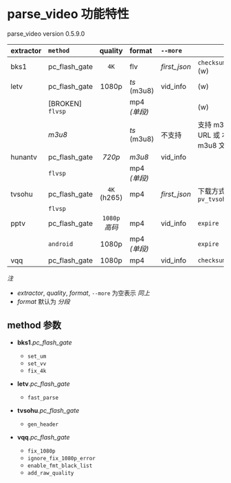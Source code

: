<!-- features.md, parse_video/doc/
   - language: Chinese (zh_cn) 
  -->

# parse_video 功能特性
parse_video version 0.5.9.0

| extractor | `method` | quality | format | `--more` |     |
| :-------- | :------- | :-----: | :----- | :------- | :-- |
| bks1      | pc_flash_gate    | `4K`          | flv         | *first_json* | `checksum.md5`, (w) |
| letv      | pc_flash_gate    | 1080p         | *ts* (m3u8) | vid_info     | (w) |
|           | [BROKEN] `flvsp` |               | mp4 *(单段)* |              | (w) |
|           | *m3u8*           |               | *ts* (m3u8) | 不支持        | 支持 m3u8 URL 或 本地 m3u8 文件 |
| hunantv   | pc_flash_gate    | *720p*        | *m3u8*      | vid_info     | |
|           | `flvsp`          |               | mp4 *(单段)* |              | |
| tvsohu    | pc_flash_gate    | `4K` (h265)   | mp4         | *first_json* | 下载方式 `pv_tvsohu_http` |
|           | `flvsp`          |               |             |              | |
| pptv      | pc_flash_gate    | `1080p` *高码* | mp4         | vid_info     | `expire` |
|           | `android`        | 1080p         | mp4 *(单段)* |              | `expire` |
| vqq       | pc_flash_gate    | 1080p         | mp4         | vid_info     | `checksum.md5` |

*注*

+ *extractor*, *quality*, *format*, `--more` 为空表示 *同上*
+ *format* 默认为 *分段*

## method 参数

+ **bks1**.*pc_flash_gate*
  
  + `set_um`
  + `set_vv`
  + `fix_4k`

+ **letv**.*pc_flash_gate*
  
  + `fast_parse`

+ **tvsohu**.*pc_flash_gate*
  
  + `gen_header`

+ **vqq**.*pc_flash_gate*
  
  + `fix_1080p`
  + `ignore_fix_1080p_error`
  + `enable_fmt_black_list`
  + `add_raw_quality`


<!-- end features.md -->


